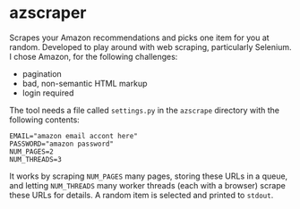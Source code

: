 azscraper
=========

Scrapes your Amazon recommendations and picks one item for you at random. Developed to play around 
with web scraping, particularly Selenium. I chose Amazon, for the following challenges:
* pagination
* bad, non-semantic HTML markup
* login required

The tool needs a file called `settings.py` in the `azscrape` directory with the following contents:
    
    EMAIL="amazon email accont here"
    PASSWORD="amazon password"
    NUM_PAGES=2
    NUM_THREADS=3
    
It works by scraping `NUM_PAGES` many pages, storing these URLs in a queue, and letting `NUM_THREADS` many 
worker threads (each with a browser) scrape these URLs for details. A random item is selected and printed
to `stdout`.
